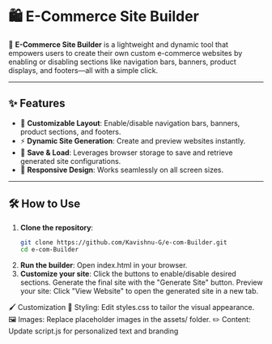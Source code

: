 # 🛍️ E-Commerce Site Builder

🚀 **E-Commerce Site Builder** is a lightweight and dynamic tool that empowers users to create their own custom e-commerce websites by enabling or disabling sections like navigation bars, banners, product displays, and footers—all with a simple click.

---

## ✨ Features

- 🔧 **Customizable Layout**: Enable/disable navigation bars, banners, product sections, and footers.
- ⚡ **Dynamic Site Generation**: Create and preview websites instantly.
- 💾 **Save & Load**: Leverages browser storage to save and retrieve generated site configurations.
- 📱 **Responsive Design**: Works seamlessly on all screen sizes.

---

## 🛠️ How to Use

1. **Clone the repository**:
   ```bash
   git clone https://github.com/Kavishnu-G/e-com-Builder.git
   cd e-com-Builder
2. **Run the builder**:  Open index.html in your browser.
3. **Customize your site**:
Click the buttons to enable/disable desired sections.
Generate the final site with the "Generate Site" button.
Preview your site: Click "View Website" to open the generated site in a new tab.


🖌️ Customization
🎨 Styling: Edit styles.css to tailor the visual appearance.
🖼️ Images: Replace placeholder images in the assets/ folder.
✏️ Content: Update script.js for personalized text and branding

